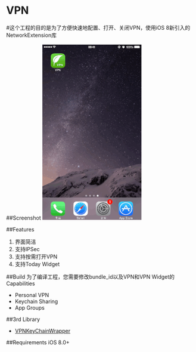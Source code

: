 # VPN

#这个工程的目的是为了方便快速地配置、打开、关闭VPN，使用iOS 8新引入的NetworkExtension库

##Screenshot 
![](Demo.gif)

##Features

1. 界面简洁
2. 支持IPSec
3. 支持按需打开VPN
4. 支持Today Widget

##Build
为了编译工程，您需要修改bundle_id以及VPN和VPN Widget的Capabilities

+ Personal VPN
+ Keychain Sharing
+ App Groups

##3rd Library
* [VPNKeyChainWrapper](https://github.com/kishikawakatsumi/UICKeyChainStore)

##Requirements
iOS 8.0+


